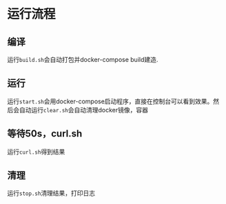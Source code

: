 # 运行流程

## 编译

运行`build.sh`会自动打包并docker-compose build建造.

## 运行

运行`start.sh`会用docker-compose启动程序，直接在控制台可以看到效果。然后会自动运行`clear.sh`会自动清理docker镜像，容器

## 等待50s，curl.sh

运行`curl.sh`得到结果

## 清理

运行`stop.sh`清理结果，打印日志